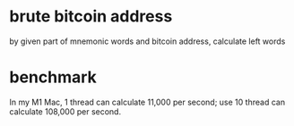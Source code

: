 # brute bitcoin address

by given part of mnemonic words and bitcoin address, calculate left words


# benchmark

In my M1 Mac, 1 thread can calculate 11,000 per second; use 10 thread can calculate 108,000 per second.

